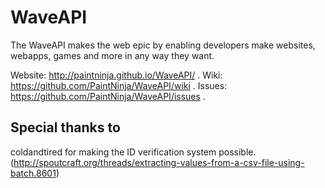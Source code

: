 WaveAPI
=======
The WaveAPI makes the web epic by enabling developers make websites, webapps, games and more in any way they want.

Website: http://paintninja.github.io/WaveAPI/
.
Wiki: https://github.com/PaintNinja/WaveAPI/wiki
.
Issues: https://github.com/PaintNinja/WaveAPI/issues
.

Special thanks to
-----------------
coldandtired for making the ID verification system possible. (http://spoutcraft.org/threads/extracting-values-from-a-csv-file-using-batch.8601)
